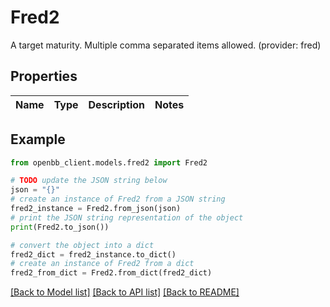 # Fred2

A target maturity. Multiple comma separated items allowed. (provider: fred)

## Properties

Name | Type | Description | Notes
------------ | ------------- | ------------- | -------------

## Example

```python
from openbb_client.models.fred2 import Fred2

# TODO update the JSON string below
json = "{}"
# create an instance of Fred2 from a JSON string
fred2_instance = Fred2.from_json(json)
# print the JSON string representation of the object
print(Fred2.to_json())

# convert the object into a dict
fred2_dict = fred2_instance.to_dict()
# create an instance of Fred2 from a dict
fred2_from_dict = Fred2.from_dict(fred2_dict)
```
[[Back to Model list]](../README.md#documentation-for-models) [[Back to API list]](../README.md#documentation-for-api-endpoints) [[Back to README]](../README.md)


